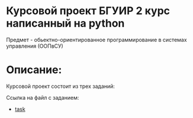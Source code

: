 # Курсовой проект БГУИР 2 курс написанный на python
Предмет - обьектно-ориентированное программирование в системах управления (ООПвСУ) 


# Описание:
Курсовой проект состоит из трех заданий:

Cсылка на файл с заданием:
- [task](task.doc)
